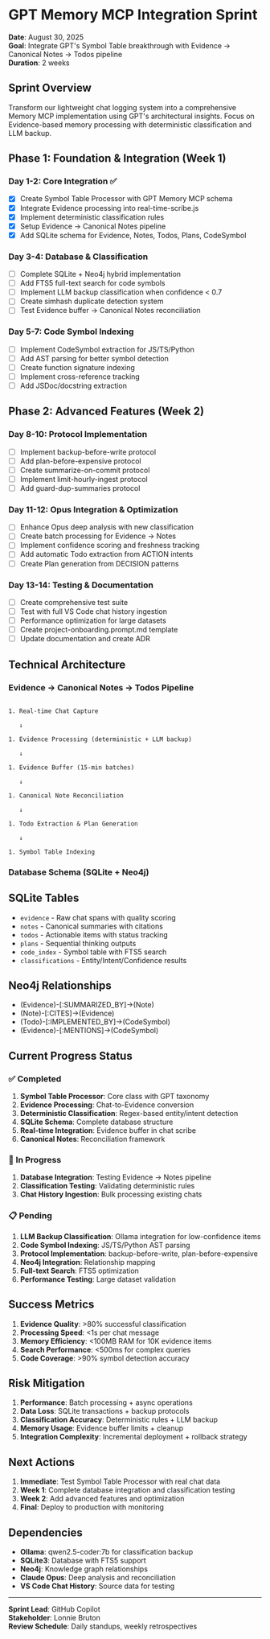 # GPT Memory MCP Integration Sprint

**Date**: August 30, 2025  
**Goal**: Integrate GPT's Symbol Table breakthrough with Evidence → Canonical Notes → Todos pipeline  
**Duration**: 2 weeks  

## Sprint Overview

Transform our lightweight chat logging system into a comprehensive Memory MCP implementation using GPT's architectural insights. Focus on Evidence-based memory processing with deterministic classification and LLM backup.

## Phase 1: Foundation & Integration (Week 1)

### Day 1-2: Core Integration ✅

- [x] Create Symbol Table Processor with GPT Memory MCP schema
- [x] Integrate Evidence processing into real-time-scribe.js  
- [x] Implement deterministic classification rules
- [x] Setup Evidence → Canonical Notes pipeline
- [x] Add SQLite schema for Evidence, Notes, Todos, Plans, CodeSymbol

### Day 3-4: Database & Classification

- [ ] Complete SQLite + Neo4j hybrid implementation
- [ ] Add FTS5 full-text search for code symbols
- [ ] Implement LLM backup classification when confidence < 0.7
- [ ] Create simhash duplicate detection system
- [ ] Test Evidence buffer → Canonical Notes reconciliation

### Day 5-7: Code Symbol Indexing

- [ ] Implement CodeSymbol extraction for JS/TS/Python
- [ ] Add AST parsing for better symbol detection
- [ ] Create function signature indexing
- [ ] Implement cross-reference tracking
- [ ] Add JSDoc/docstring extraction

## Phase 2: Advanced Features (Week 2)

### Day 8-10: Protocol Implementation

- [ ] Implement backup-before-write protocol
- [ ] Add plan-before-expensive protocol
- [ ] Create summarize-on-commit protocol
- [ ] Implement limit-hourly-ingest protocol
- [ ] Add guard-dup-summaries protocol

### Day 11-12: Opus Integration & Optimization

- [ ] Enhance Opus deep analysis with new classification
- [ ] Create batch processing for Evidence → Notes
- [ ] Implement confidence scoring and freshness tracking
- [ ] Add automatic Todo extraction from ACTION intents
- [ ] Create Plan generation from DECISION patterns

### Day 13-14: Testing & Documentation

- [ ] Create comprehensive test suite
- [ ] Test with full VS Code chat history ingestion
- [ ] Performance optimization for large datasets
- [ ] Create project-onboarding.prompt.md template
- [ ] Update documentation and create ADR

## Technical Architecture

### Evidence → Canonical Notes → Todos Pipeline

```

1. Real-time Chat Capture

   ↓

1. Evidence Processing (deterministic + LLM backup)

   ↓

1. Evidence Buffer (15-min batches)

   ↓

1. Canonical Note Reconciliation

   ↓

1. Todo Extraction & Plan Generation

   ↓

1. Symbol Table Indexing

```

### Database Schema (SQLite + Neo4j)

## SQLite Tables

- `evidence` - Raw chat spans with quality scoring
- `notes` - Canonical summaries with citations
- `todos` - Actionable items with status tracking
- `plans` - Sequential thinking outputs
- `code_index` - Symbol table with FTS5 search
- `classifications` - Entity/Intent/Confidence results

## Neo4j Relationships

- (Evidence)-[:SUMMARIZED_BY]->(Note)
- (Note)-[:CITES]->(Evidence)
- (Todo)-[:IMPLEMENTED_BY]->(CodeSymbol)
- (Evidence)-[:MENTIONS]->(CodeSymbol)

## Current Progress Status

### ✅ Completed

1. **Symbol Table Processor**: Core class with GPT taxonomy
2. **Evidence Processing**: Chat-to-Evidence conversion
3. **Deterministic Classification**: Regex-based entity/intent detection
4. **SQLite Schema**: Complete database structure
5. **Real-time Integration**: Evidence buffer in chat scribe
6. **Canonical Notes**: Reconciliation framework

### 🔄 In Progress

1. **Database Integration**: Testing Evidence → Notes pipeline
2. **Classification Testing**: Validating deterministic rules
3. **Chat History Ingestion**: Bulk processing existing chats

### 📋 Pending

1. **LLM Backup Classification**: Ollama integration for low-confidence items
2. **Code Symbol Indexing**: JS/TS/Python AST parsing
3. **Protocol Implementation**: backup-before-write, plan-before-expensive
4. **Neo4j Integration**: Relationship mapping
5. **Full-text Search**: FTS5 optimization
6. **Performance Testing**: Large dataset validation

## Success Metrics

1. **Evidence Quality**: >80% successful classification
2. **Processing Speed**: <1s per chat message
3. **Memory Efficiency**: <100MB RAM for 10K evidence items
4. **Search Performance**: <500ms for complex queries
5. **Code Coverage**: >90% symbol detection accuracy

## Risk Mitigation

1. **Performance**: Batch processing + async operations
2. **Data Loss**: SQLite transactions + backup protocols
3. **Classification Accuracy**: Deterministic rules + LLM backup
4. **Memory Usage**: Evidence buffer limits + cleanup
5. **Integration Complexity**: Incremental deployment + rollback strategy

## Next Actions

1. **Immediate**: Test Symbol Table Processor with real chat data
2. **Week 1**: Complete database integration and classification testing
3. **Week 2**: Add advanced features and optimization
4. **Final**: Deploy to production with monitoring

## Dependencies

- **Ollama**: qwen2.5-coder:7b for classification backup
- **SQLite3**: Database with FTS5 support
- **Neo4j**: Knowledge graph relationships
- **Claude Opus**: Deep analysis and reconciliation
- **VS Code Chat History**: Source data for testing

---

**Sprint Lead**: GitHub Copilot  
**Stakeholder**: Lonnie Bruton  
**Review Schedule**: Daily standups, weekly retrospectives
